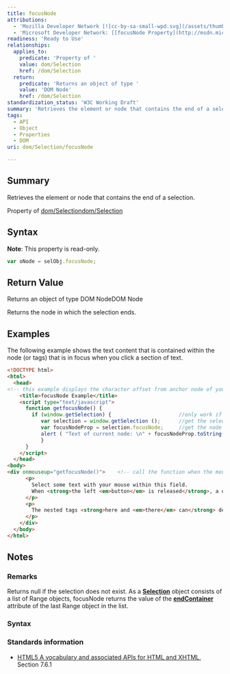 ```yaml
---
title: focusNode
attributions:
  - 'Mozilla Developer Network [![cc-by-sa-small-wpd.svg](/assets/thumb/8/8c/cc-by-sa-small-wpd.svg/120px-cc-by-sa-small-wpd.svg.png)](http://creativecommons.org/licenses/by-sa/3.0/us/): [[Selection.focusNode](https://developer.mozilla.org/en-US/docs/Web/API/Selection.focusNode) Article]'
  - 'Microsoft Developer Network: [[focusNode Property](http://msdn.microsoft.com/en-us/library/ie/ff974690(v=vs.85).aspx) Article]'
readiness: 'Ready to Use'
relationships:
  applies_to:
    predicate: 'Property of '
    value: dom/Selection
    href: /dom/Selection
  return:
    predicate: 'Returns an object of type '
    value: 'DOM Node'
    href: /dom/Selection
standardization_status: 'W3C Working Draft'
summary: 'Retrieves the element or node that contains the end of a selection.'
tags:
  - API
  - Object
  - Properties
  - DOM
uri: dom/Selection/focusNode

---
```

## <span>Summary</span>

Retrieves the element or node that contains the end of a selection.

Property of [dom/Selection](/dom/Selection)[dom/Selection](/dom/Selection)

## <span>Syntax</span>

**Note**: This property is read-only.

``` js
var oNode = selObj.focusNode;
```

## <span>Return Value</span>

Returns an object of type DOM NodeDOM Node

Returns the node in which the selection ends.

## <span>Examples</span>

The following example shows the text content that is contained within the node (or tags) that is in focus when you click a section of text.

``` html
<!DOCTYPE html>
<html>
  <head>
<!-- this example displays the character offset from anchor node of your selection-->
    <title>focusNode Example</title>
    <script type="text/javascript">
      function getfocusNode() {
        if (window.getSelection) {                      //only work if supported
           var selection = window.getSelection ();      //get the selection object
           var focusNodeProp = selection.focusNode;     //get the node containing the end of selection
           alert ( "Text of current node: \n" + focusNodeProp.toString() + "\nTag name: <" + focusNodeProp.parentNode.tagName +">");
           }
      }
    </script>
  </head>
<body>
<div onmouseup="getfocusNode()">    <!-- call the function when the mouse button is released -->
      <p>
        Select some text with your mouse within this field.
        When <strong>the left <em>button</em> is released</strong>, a dialog box appears with the focusNode.
      </p>
      <p>
        The nested tags <strong>here and <em>there</em> can</strong> demonstrate different focusNodes as well.
      </p>
    </div>
  </body>
</html>
```

## <span>Notes</span>

### <span>Remarks</span>

Returns null if the selection does not exist. As a [**Selection**](/dom/Selection) object consists of a list of Range objects, focusNode returns the value of the [**endContainer**](/dom/Range/endContainer) attribute of the last Range object in the list.

### <span>Syntax</span>

### <span>Standards information</span>

-   [HTML5 A vocabulary and associated APIs for HTML and XHTML](http://go.microsoft.com/fwlink/p/?linkid=221374), Section 7.6.1
